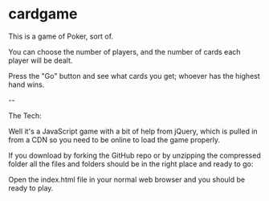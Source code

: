 # cardgame


This is a game of Poker, sort of.

You can choose the number of players, and the number of cards each player will be dealt.

Press the "Go" button and see what cards you get; whoever has the highest hand wins.

--

The Tech:

Well it's a JavaScript game with a bit of help from jQuery, which is pulled in from a CDN so you need to be online to load the game properly.

If you download by forking the GitHub repo or by unzipping the compressed folder all the files and folders should be in the right place and ready to go:

Open the index.html file in your normal web browser and you should be ready to play.
